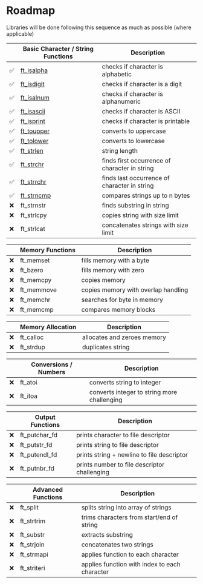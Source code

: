 # Roadmap

Libraries will be done following this sequence as much as possible (where applicable)

|    |Basic Character / String Functions | Description | 
|----|-----------|-----------------------------------|
| ✅ |[ft_isalpha](../src/ft_isalpha.c) | checks if character is alphabetic |
| ✅ |[ft_isdigit](../src/ft_isdigit.c) | checks if character is a digit|
| ✅ |[ft_isalnum](../src/ft_isalnum.c) | checks if character is alphanumeric|
| ✅ |[ft_isascii](../src/ft_isascii.c) | checks if character is ASCII|
| ✅ |[ft_isprint](../src/ft_isprint.c) | checks if character is printable|
| ✅ |[ft_toupper](../src/ft_toupper.c) | converts to uppercase|
| ✅ |[ft_tolower](../src/ft_tolower.c) | converts to lowercase|
| ✅ |[ft_strlen](../src/ft_strlen.c) | string length|
| ✅ |[ft_strchr](../src/ft_strchr.c) | finds first occurrence of character in string|
| ✅ |[ft_strrchr](../src/ft_strrchr.c) | finds last occurrence of character in string|
| ✅ |[ft_strncmp](../src/ft_strncmp.c) | compares strings up to n bytes|
| ❌ |ft_strnstr | finds substring in string|
| ❌ |ft_strlcpy | copies string with size limit|
| ❌ |ft_strlcat | concatenates strings with size limit|

|     |Memory Functions | Description |
|-----|---------------|---------------|
| ❌ |ft_memset | fills memory with a byte
| ❌ |ft_bzero | fills memory with zero
| ❌ |ft_memcpy | copies memory
| ❌ |ft_memmove | copies memory with overlap handling
| ❌ |ft_memchr | searches for byte in memory
| ❌ |ft_memcmp | compares memory blocks

| |Memory Allocation | Description |
|-----|--------------|-------------|
| ❌ | ft_calloc |allocates and zeroes memory|
| ❌ | ft_strdup |duplicates string|

|  |Conversions / Numbers | Description |
|----|----------------------|-------------|
| ❌ |ft_atoi | converts string to integer
| ❌ |ft_itoa | converts integer to string more challenging

| |Output Functions | Description |
|-|-----------------|-------------|
| ❌ |ft_putchar_fd | prints character to file descriptor |
| ❌ |ft_putstr_fd | prints string to file descriptor |
| ❌ |ft_putendl_fd | prints string + newline to file descriptor |
| ❌ |ft_putnbr_fd | prints number to file descriptor challenging |

| | Advanced Functions | Description |
|-|-------------------------------|-------------|
| ❌ | ft_split | splits string into array of strings  |
| ❌ | ft_strtrim | trims characters from start/end of string |
| ❌ | ft_substr | extracts substring |
| ❌ | ft_strjoin | concatenates two strings |
| ❌ | ft_strmapi | applies function to each character |
| ❌ | ft_striteri | applies function with index to each character |
